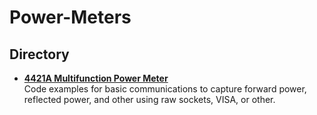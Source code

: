 # Power-Meters

## Directory

* **[4421A Multifunction Power Meter](./4421A)**  
Code examples for basic communications to capture forward power, reflected power, and other using raw sockets, VISA, or other.
